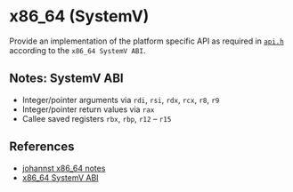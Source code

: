 # x86_64 (SystemV)
Provide an implementation of the platform specific API as required in
[`api.h`](../api.h) according to the `x86_64 SystemV ABI`.

## Notes: SystemV ABI
- Integer/pointer arguments via `rdi`, `rsi`, `rdx`, `rcx`, `r8`, `r9`
- Integer/pointer return values via `rax`
- Callee saved registers `rbx`, `rbp`, `r12` – `r15`

## References
- [johannst x86_64 notes](https://johannst.github.io/notes/arch/x86_64.html)
- [x86_64 SystemV ABI](https://www.uclibc.org/docs/psABI-x86_64.pdf)
